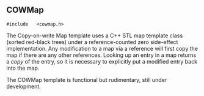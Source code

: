 ## COWMap

`#include	<cowmap.h>`

The Copy-on-write Map template uses a C++ STL map template class (sorted red-black trees)
under a reference-counted zero side-effect implementation. Any modification to a
map via a reference will first copy the map if there are any other references.
Looking up an entry in a map returns a *copy* of the entry, so it is necessary
to explicitly put a modified entry back into the map.

The COWMap template is functional but rudimentary, still under development.
